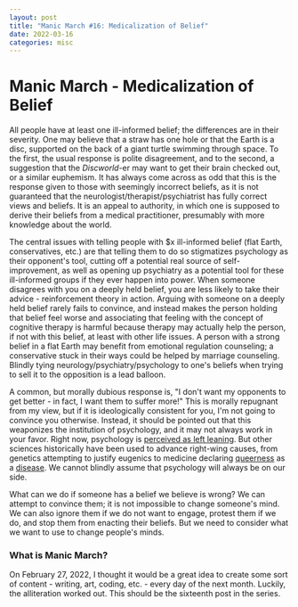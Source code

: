 ```yaml
---
layout: post
title: "Manic March #16: Medicalization of Belief"
date: 2022-03-16
categories: misc
---
```


# Manic March - Medicalization of Belief

All people have at least one ill-informed belief; the differences are in their severity. One may believe that a straw has one hole or that the Earth is a disc, supported on the back of a giant turtle swimming through space. To the first, the usual response is polite disagreement, and to the second, a suggestion that the *Discworld*-er may want to get their brain checked out, or a similar euphemism. It has always come across as odd that this is the response given to those with seemingly incorrect beliefs, as it is not guaranteed that the neurologist/therapist/psychiatrist has fully correct views and beliefs. It is an appeal to authority, in which one is supposed to derive their beliefs from a medical practitioner, presumably with more knowledge about the world. 

The central issues with telling people with $x ill-informed belief (flat Earth, conservatives, etc.) are that telling them to do so stigmatizes psychology as their opponent's tool, cutting off a potential real source of self-improvement, as well as opening up psychiatry as a potential tool for these ill-informed groups if they ever happen into power. When someone disagrees with you on a deeply held belief, you are less likely to take their advice - reinforcement theory in action. Arguing with someone on a deeply held belief rarely fails to convince, and instead makes the person holding that belief feel worse and associating that feeling with the concept of cognitive therapy is harmful because therapy may actually help the person, if not with this belief, at least with other life issues. A person with a strong belief in a flat Earth may benefit from emotional regulation counseling; a conservative stuck in their ways could be helped by marriage counseling. Blindly tying neurology/psychiatry/psychology to one's beliefs when trying to sell it to the opposition is a lead balloon.

A common, but morally dubious response is, "I don't want my opponents to get better - in fact, I want them to suffer more!" This is morally repugnant from my view, but if it is ideologically consistent for you, I'm not going to convince you otherwise. Instead, it should be pointed out that this weaponizes the institution of psychology, and it may not always work in your favor. Right now, psychology is [perceived as left leaning](https://sci-hub.se/10.1177/1745691620924463). But other sciences historically have been used to advance right-wing causes, from genetics attempting to justify eugenics to medicine declaring [queerness](https://www.thelocal.se/20170128/sweden-stops-calling-trans-people-mentally-ill/) as a [disease](https://d-nb.info/119104713X/34). We cannot blindly assume that psychology will always be on our side.

What can we do if someone has a belief we believe is wrong? We can attempt to convince them; it is not impossible to change someone's mind. We can also ignore them if we do not want to engage, protest them if we do, and stop them from enacting their beliefs. But we need to consider what we want to use to change people's minds.

### What is Manic March?
On February 27, 2022, I thought it would be a great idea to create some sort of content - writing, art, coding, etc. - every day of the next month. Luckily, the alliteration worked out. This should be the sixteenth post in the series.
